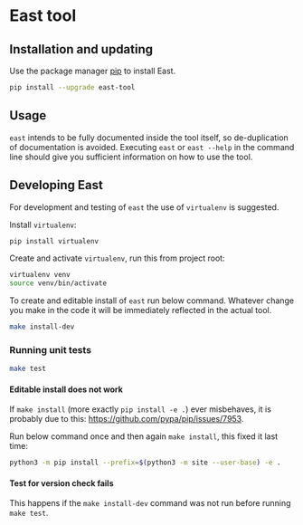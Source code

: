 # East tool

## Installation and updating

Use the package manager [pip](https://pip.pypa.io/en/stable/) to install East.

```bash
pip install --upgrade east-tool
```

## Usage

`east` intends to be fully documented inside the tool itself, so de-duplication
of documentation is avoided. Executing `east` or `east --help` in the command
line should give you sufficient information on how to use the tool.

## Developing East

For development and testing of `east` the use of `virtualenv` is suggested.

Install `virtualenv`:

```bash
pip install virtualenv
```

Create and activate `virtualenv`, run this from project root:

```bash
virtualenv venv
source venv/bin/activate
```

To create and editable install of `east` run below command. Whatever change you
make in the code it will be immediately reflected in the actual tool.

```bash
make install-dev
```

### Running unit tests

```bash
make test
```

#### Editable install does not work

If `make install` (more exactly `pip install -e .`) ever misbehaves, it is
probably due to this: https://github.com/pypa/pip/issues/7953.

Run below command once and then again `make install`, this fixed it last time:

```bash
python3 -m pip install --prefix=$(python3 -m site --user-base) -e .
```

#### Test for version check fails

This happens if the `make install-dev` command was not run before running `make test`.
